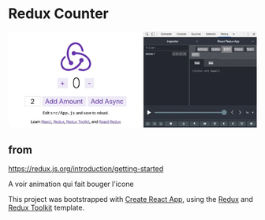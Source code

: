 # Redux Counter

![Gif demo](src/demo/reduxCounter.gif)

## from

https://redux.js.org/introduction/getting-started

A voir animation qui fait bouger l'icone

This project was bootstrapped with [Create React App](https://github.com/facebook/create-react-app), using the [Redux](https://redux.js.org/) and [Redux Toolkit](https://redux-toolkit.js.org/) template.
